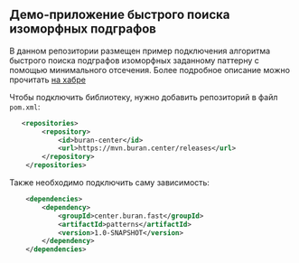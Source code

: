 ## Демо-приложение быстрого поиска изоморфных подграфов

В данном репозитории размещен пример подключения алгоритма быстрого поиска подграфов изоморфных
заданному паттерну с помощью минимального отсечения. Более подробное описание можно прочитать 
[на хабре](https://habr.com/ru/post/723328/)

Чтобы подключить библиотеку, нужно добавить репозиторий в файл `pom.xml`: 

```xml
   <repositories>
        <repository>
            <id>buran-center</id>
            <url>https://mvn.buran.center/releases</url>
        </repository>
    </repositories>
```

Также необходимо подключить саму зависимость:

```xml
    <dependencies>
        <dependency>
            <groupId>center.buran.fast</groupId>
            <artifactId>patterns</artifactId>
            <version>1.0-SNAPSHOT</version>
        </dependency>
    </dependencies>
```
